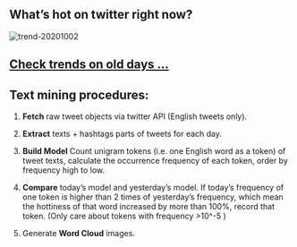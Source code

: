 ## What’s hot on twitter right now?

![trend-20201002][wordcloud]

[wordcloud]: https://raw.githubusercontent.com/xdqc/tweet-trend-everyday/master/word-cloud/trend-20201002.png?token=AF5V4P7ADR6KQBZ4CEDTNIK6AXRMU "trend-20201002"

## [Check trends on old days ...](https://github.com/xdqc/tweet-trend-everyday/tree/master/word-cloud)

## Text mining procedures:

1. **Fetch** raw tweet objects via twitter API (English tweets only).

2. **Extract** texts + hashtags parts of tweets for each day.

3. **Build Model** Count unigram tokens (i.e. one English word as a token) of tweet texts, calculate the occurrence frequency of each token, order by frequency high to low.

4. **Compare** today’s model and yesterday’s model. If today’s frequency of one token is higher than 2 times of yesterday’s frequency, which mean the hottiness of that word increased by more than 100%, record that token. (Only care about tokens with frequency >10^-5 )

5. Generate **Word Cloud** images.

